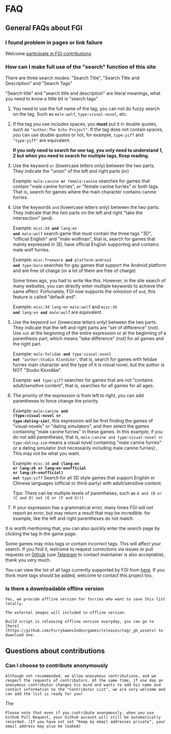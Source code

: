 # FAQ

## General FAQs about FGI

### I found problem in pages or link failure

Welcome [participate in FGI contributions](https://github.com/FurryGamesIndex/games/blob/master/doc/Contribute.en.md)

<a id="search_help"></a>
### How can I make full use of the "search" function of this site

There are three search modes: "Search Title", "Search Title and Description" and "Search Tags"

"Search title" and "search title and description" are literal meanings, what you need to know a little bit is "search tags"

1. You need to use the full name of the tag, you can not do fuzzy search on the tag. Such as `male:wolf`, `type:visual-novel`, etc.

2. If the tag you use includes spaces, you **must** put it in double quotes, such as `"author:The Echo Project"`. If the tag does not contain spaces, you can use double quotes or not, for example, `type:yiff` and `"type:yiff"` are equivalent.

	**If you only need to search for one tag, you only need to understand 1, 2 but when you need to search for multiple tags, Keep reading.**

3. Use the keyword `or` (lowercase letters only) between the two parts. They indicate the "union" of the left and right parts (or)

	Example: <code>male:canine **or** female:canine</code> searches for games that contain "male canine furries", or "female canine furries" or both tags. That is, search for games where the main character contains canine furries.

4. Use the keywords `and` (lowercase letters only) between the two parts. They indicate that the two parts on the left and right "take the intersection" (and).

	Example: <code>misc:3d **and** lang:en **and** male:wolf</code> search game that must contain the three tags "3D", "official English" and "male wolfman", that is, search for games that mainly expressed in 3D, have official English supporting and contains male wolf furries.

	Example: <code>misc:freeware **and** platform:android **and** type:bara</code> searches for gay games that support the Android platform and are free of charge (or a lot of them are free of charge)

	Some times ago, you had to write like this. However, in the site search of many websites, you can directly enter multiple keywords to achieve the same effect. Fortunately, FGI now supports the omission of `and`, this feature is called "default and".

	Example: `misc:3d lang:en male:wolf` and <code>misc:3d **and** lang:en **and** male:wolf</code> are equivalent.

5. Use the keyword `not` (lowercase letters only) between the two parts. They indicate that the left and right parts are "set of difference" (not). Use `not` at the beginning of the entire expression or at the beginning of a parenthesis part, which means "take difference" (not) for all games and the right part.

	Example: <code>male:felidae **and** type:visual-novel **not** "author:Studio Klondike"</code>, that is, search for games with felidae furries main character and the type of it is visual novel, but the author is NOT "Studio Klondike".

	Example: <code>**not** type:yiff</code> searches for games that are not "contains adult/sensitive content", that is, searches for all games for all ages.

6. The priority of the expression is from left to right, you can add parentheses to force change the priority.

	Example: <code>male:canine **and** **(**type:visual-novel **or** type:dating-sim**)**</code>, this expression will be first finding the games of "visual novels" or "dating simulators", and then select the games containing "male canine furries" in these games.
	In this example, if you do not add parentheses, that is, `male:canine and type:visual-novel or type:dating-sim` means a visual novel containing "male canine furries" or a dating simulator (not necessarily including male canine furries) , This may not be what you want.

	Example: <code>misc:3d **and** **(**lang:en **or** lang:zh **or** lang:en-unofficial **or** lang:zh-unofficial**)** **not** type:yiff</code> Search for all 3D style games that support English or Chinese languages (official or third-party) with adult/sensitive content.

	Tips: There can be multiple levels of parentheses, such as `A and (B or (C and D) not (E or (F and G)))`

7. If your expression has a grammatical error, many times FGI will not report an error, but may return a result that may be incredible. for example, like the left and right parentheses do not match.

It is worth mentioning that, you can also quickly enter the search page by clicking the tag in the game page.

Some games may miss tags or contain incorrect tags. This will affect your search. If you find it, welcome to request corrections via issues or pull requests on [Github](https://github.com/FurryGamesIndex/games/) (use [Telegram](https://t.me/FurryGamesIndex) to contact maintainer is also acceptable), thank you very much.

You can view the list of all tags currently supported by FGI from [here](https://github.com/FurryGamesIndex/games/blob/master/doc/tags.zh-cn.md). If you think more tags should be added, welcome to contact this project too.

### Is there a downloadable offline version

	Yes, we provide offline version for furries who want to save this list locally.

	The external images will included in offline version.

	Build script is releasing offline version everyday, you can go to [here](https://github.com/FurryGamesIndex/games/releases/tag/_gh_assets) to download one.

## Questions about contributions

### Can I choose to contribute anonymously

	Although not recommended, we allow anonymous contributions, and we respect the requests of contributors. At the same time, if one day an anonymous contributor changes his mind and wants to add his name and contact information to the "Contributor List", we are very welcome and can add the list is ready for you!
The

	Please note that even if you contribute anonymously, when you use Github Pull Request, your Github account will still be automatically recorded. (If you have not set "Keep my email addresses private", your email address may also be leaked)
